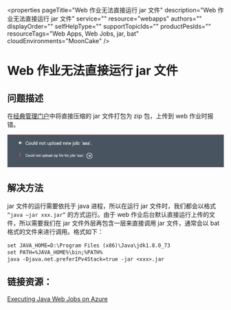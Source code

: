 <properties
	pageTitle="Web 作业无法直接运行 jar 文件"
	description="Web 作业无法直接运行 jar 文件"
	service=""
	resource="webapps"
	authors=""
	displayOrder=""
	selfHelpType=""
    supportTopicIds=""
    productPesIds=""
    resourceTags="Web Apps, Web Jobs, jar, bat"​
    cloudEnvironments="MoonCake" />
<tags
	ms.service="app-service-web-aog"
	ms.date=""
	wacn.date="1/20/2017" />
# Web 作业无法直接运行 jar 文件

## **问题描述**

在[经典管理门户](https://manage.windowsazure.cn/)中将直接压缩的 jar 文件打包为 zip 包，上传到 web 作业时报错。

![web-jobs-error](./media/aog-web-apps-qa-web-job-cannot-run-jar/web-jobs-error.png)

## **解决方法**

jar 文件的运行需要依托于 java 进程，所以在运行 jar 文件时，我们都会以格式 `“java –jar xxx.jar”` 的方式运行。由于 web 作业后台默认直接运行上传的文件，所以需要我们在 jar 文件外层再包含一层来直接调用 jar 文件，通常会以 bat 格式的文件来进行调用。格式如下：

	set JAVA_HOME=D:\Program Files (x86)\Java\jdk1.8.0_73
	set PATH=%JAVA_HOME%\bin;%PATH%
	java -Djava.net.preferIPv4Stack=true -jar <xxx>.jar
 
## 链接资源：

[Executing Java Web Jobs on Azure](https://blogs.msdn.microsoft.com/azureossds/2015/04/28/executing-java-web-jobs-on-azure/)
